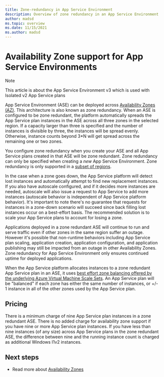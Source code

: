 ```yaml
---
title: Zone-redundancy in App Service Environment
description: Overview of zone redundancy in an App Service Environment.
author: madsd
ms.topic: overview
ms.date: 11/15/2021
ms.author: madsd
---
```


# Availability Zone support for App Service Environments

> [!NOTE]
> This article is about the App Service Environment v3 which is used with Isolated v2 App Service plans
>

App Service Environment (ASE) can be deployed across [Availability Zones (AZ)](../../availability-zones/az-overview.md). This architecture is also known as zone redundancy. When an ASE is configured to be zone redundant, the platform automatically spreads the App Service plan instances in the ASE across all three zones in the selected region. If a capacity larger than three is specified and the number of instances is divisible by three, the instances will be spread evenly. Otherwise, instance counts beyond 3*N will get spread across the remaining one or two zones.

You configure zone redundancy when you create your ASE and all App Service plans created in that ASE will be zone redundant. Zone redundancy can only be specified when creating a *new* App Service Environment. Zone redundancy is only supported in a [subset of regions](./overview.md#regions).

In the case when a zone goes down, the App Service platform will detect lost instances and automatically attempt to find new replacement instances. If you also have autoscale configured, and if it decides more instances are needed, autoscale will also issue a request to App Service to add more instances (autoscale behavior is independent of App Service platform behavior). It's important to note there's no guarantee that requests for instances in a zone-down scenario will succeed since back filling lost instances occur on a best-effort basis. The recommended solution is to scale your App Service plans to account for losing a zone.

Applications deployed in a zone redundant ASE will continue to run and serve traffic even if other zones in the same region suffer an outage. However it's possible that non-runtime behaviors including App Service plan scaling, application creation, application configuration, and application publishing may still be impacted from an outage in other Availability Zones. Zone redundancy for App Service Environment only ensures continued uptime for deployed applications.

When the App Service platform allocates instances to a zone redundant App Service plan in an ASE, it uses [best effort zone balancing offered by the underlying Azure Virtual Machine Scale Sets](../../virtual-machine-scale-sets/virtual-machine-scale-sets-use-availability-zones.md#zone-balancing). An App Service plan will be "balanced" if each zone has either the same number of instances, or +/- 1 instance in all of the other zones used by the App Service plan.

## Pricing

 There is a minimum charge of nine App Service plan instances in a zone redundant ASE. There is no added charge for availability zone support if you have nine or more App Service plan instances. If you have less than nine instances (of any size) across App Service plans in the zone redundant ASE, the difference between nine and the running instance count is charged as additional Windows I1v2 instances.

## Next steps

* Read more about [Availability Zones](../../availability-zones/az-overview.md)
